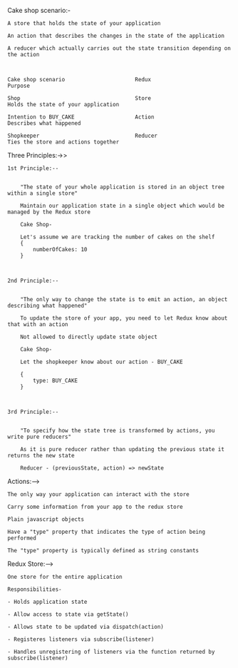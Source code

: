 Cake shop scenario:-

    A store that holds the state of your application

    An action that describes the changes in the state of the application

    A reducer which actually carries out the state transition depending on the action



    Cake shop scenario                      Redux                       Purpose

    Shop                                    Store                       Holds the state of your application 

    Intention to BUY_CAKE                   Action                      Describes what happened 

    Shopkeeper                              Reducer                     Ties the store and actions together



Three Principles:->>


    1st Principle:--


        "The state of your whole application is stored in an object tree within a single store"

        Maintain our application state in a single object which would be managed by the Redux store 

        Cake Shop-

        Let's assume we are tracking the number of cakes on the shelf 
        {
            numberOfCakes: 10
        }



    2nd Principle:--


        "The only way to change the state is to emit an action, an object describing what happened"

        To update the store of your app, you need to let Redux know about that with an action

        Not allowed to directly update state object

        Cake Shop-

        Let the shopkeeper know about our action - BUY_CAKE

        {
            type: BUY_CAKE
        }



    3rd Principle:--


        "To specify how the state tree is transformed by actions, you write pure reducers"

        As it is pure reducer rather than updating the previous state it returns the new state 

        Reducer - (previousState, action) => newState





Actions:-->

    The only way your application can interact with the store 

    Carry some information from your app to the redux store 

    Plain javascript objects 

    Have a "type" property that indicates the type of action being performed 

    The "type" property is typically defined as string constants




Redux Store:--> 

    One store for the entire application 

    Responsibilities-

    - Holds application state 

    - Allow access to state via getState()

    - Allows state to be updated via dispatch(action)

    - Registeres listeners via subscribe(listener)

    - Handles unregistering of listeners via the function returned by subscribe(listener)